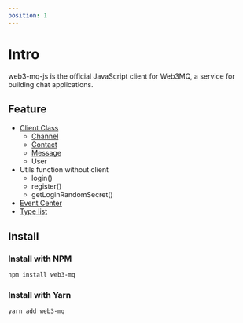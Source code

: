 ```yaml
---
position: 1
---
```


# Intro

web3-mq-js is the official JavaScript client for Web3MQ, a service for building chat applications.

## Feature

- [Client Class](/docs/Web3MQ-SDK/JS-SDK/client)
  - [Channel](/docs/Web3MQ-SDK/JS-SDK/channel)
  - [Contact](/docs/Web3MQ-SDK/JS-SDK/contact)
  - [Message](/docs/Web3MQ-SDK/JS-SDK/message)
  - User
  <!-- - [User](/docs/Web3MQ-SDK/JS-SDK/) -->
- Utils function without client
  - login()
  - register()
  - getLoginRandomSecret()
- [Event Center](/docs/Web3MQ-SDK/JS-SDK/eventCenter)
- [Type list](/docs//Web3MQ-SDK/JS-SDK/types)

## Install

### Install with NPM

```bash
npm install web3-mq
```

### Install with Yarn

```bash
yarn add web3-mq
```
